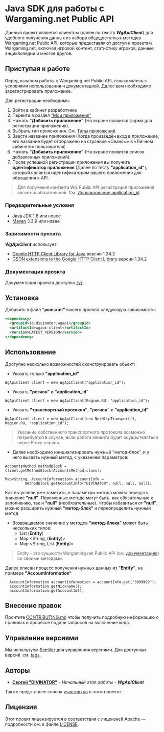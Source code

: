 # Java SDK для работы с Wargaming.net Public API
Данный проект является клиентом (далее по тексту <b><i>WgApiClient</i></b>) для удобного получения данных из набора общедоступных методов 
Wargaming.net Public API, которые предоставляют доступ к проектам Wargaming.net, включая игровой контент, 
статистику игроков, данные энциклопедии и многое другое.

## Приступая к работе
Перед началом работы с Wargaming.net Public API, ознакомьтесь с условиями 
[использования](https://developers.wargaming.net/documentation/rules/agreement/) 
и [документацией](https://developers.wargaming.net/reference/). Далее вам необходимо зарегистрировать приложение.

Для регистрации необходимо:
1. Войти в кабинет разработчика
2. Перейти в раздел ["Мои приложения"](https://developers.wargaming.net/applications/)
3. Нажать <b>"Добавить приложение"</b> (На экране появится форма для регистрации приложения).
4. Выбрать тип приложения. См. [Типы приложений](https://developers.wargaming.net/documentation/guide/principles/#application_types).
5. Ввести название приложения (Когда произведён вход в приложение, его название будет отображено на странице «Сеансы» 
в «Личном кабинете» пользователя).
6. Нажать <b>"Добавить приложение"</b> (На экране появится список добавленных приложений).
7. После успешной регистрации приложения вы получите <b>идентификатор приложения</b> (Далее по тесту <b>"application_id"</b>), 
который является идентификатором вашего приложения для обращения к API.

> Для получения контента WG Public API регистрация приложения является обязательной. См. [Использование application_id](https://developers.wargaming.net/documentation/guide/getting-started/#using_application_id). 

### Предварительные условия
* [Java JDK](http://www.oracle.com/technetwork/java/javase/downloads/index.html) 1.8 или новее
* [Maven](https://maven.apache.org/download.cgi) 3.3.9 или новее

### Зависимости проэкта
<b><i>WgApiClient</i></b> использует:
* [Google HTTP Client Library for Java](https://github.com/googleapis/google-http-java-client) версии 1.34.2
* [GSON extensions to the Google HTTP Client Library](https://github.com/googleapis/google-http-java-client) версии 1.34.2

### Документация проэкта
Документация проекта доступна [тут](#).

## Установка
Добавить в файл <b>"pom.xml"</b> вашего проекта следующую зависимость:
```xml
<dependency>
  <groupId>io.divinator.wgapi</groupId>
  <artifactId>wgapi-client</artifactId>
  <version>LATEST_VERSION</version>
</dependency>
```

## Использование
Доступно несколько возможностей сконструировать обьект:
+ Указать только <b>"application_id"</b>
```
WgApiClient client = new WgApiClient("application_id");
```
+  Указать <b>"регион"</b> и <b>"application_id"</b>
```
WgApiClient client = new WgApiClient(Region.RU, "application_id");
```
+  Указать <b>"транспортный протокол"</b>, <b>"регион"</b> и <b>"application_id"</b>
```
WgApiClient client = new WgApiClient(new NetHttpTransport(), Region.RU, "application_id");
```
> Указание собственного транспортного протокола возможно потребуется в случае, если работа клиента будет осуществляться через Proxy-сервер.

+ Далее необходимо инициализировать нужный "метод-блок", и у него вызвать нужный метод, с указанием параметров:
```
AccountsMethod methodBlock = client.getMethodBlock(AccountsMethod.class);

Map<String, AccountInformation> accountInfo = 
         methodBlock.getAccountInfo("DIVlNATOR", null, null, null);
```

Как вы успели уже заметить, в параметры метода можно передать значение <b>"null"</b>.
Переменные метода могут быть, как обязательные к заполнению, так и <b>"null"</b> (необязательные).
Чтобы избавиться от <b>"null"</b>, можно расширить нужный <b>"метод-блок"</b> и переопределить нужный метод.

+ Возвращаемое значение у методов <b>"метод-блока"</b> может быть нескольких типов:
  + List (<b>Entity</b>)
  + Map <String, (<b>Entity</b>)>
  + Map <String, List (<b>Entity</b>)>
  
> Entity - это сущности Wargaming.net Public API (см. [документацию](https://developers.wargaming.net/reference/)) со своими методами.

Далее описан процесс получения нужных данных из <b>"Entity"</b>, на примере <b>"AccountInformation"</b>
```
  AccountInformation accountInformation = accountInfo.get("3999999");
  accountInformation.getNickname();
  accountInformation.getAccountId();
``` 

## Внесение правок
Прочтите [CONTRIBUTING.md](CONTRIBUTING.md) чтобы получить подробную информацию о правилах и процессе подачи запросов на включение кода.

## Управление версиями
Мы используем [SemVer](http://semver.org/) для управления версиями. Для доступных версий, см. [tags](https://github.com/DIVINATOR/wgapi/tags). 

## Авторы
* **[Сергей "DIVINATOR"](https://divinator.github.io/)** - *Начальный этап работы* - <b><i>WgApiClient</i></b>

Также представлен список [участников](https://github.com/DIVINATOR/wgapi/graphs/contributors) в этом проекте.

## Лицензия

Этот проект лицензируется в соответствии с лицензией Apache — подробности см. в файле [LICENSE](LICENSE).
